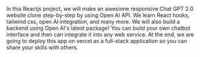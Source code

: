 In this Reactjs project, we will make an awesome responsive Chat GPT 2.0 website clone step-by-step by using Open AI API. We learn React hooks, tailwind css, open AI integration, and many more. We will also build a backend using Open AI's latest package! You can build your own chatbot interface and then can integrate it into any web service. At the end, we are going to deploy this app on vercel as a full-stack application so you can share your skills with others.